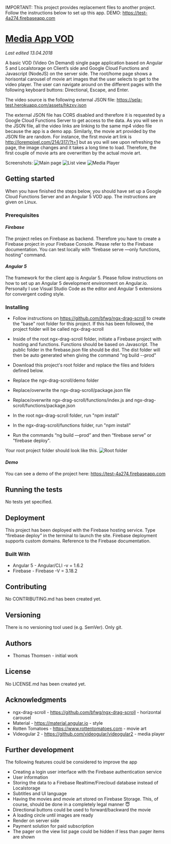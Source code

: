 IMPORTANT: This project provides replacement files to another project. Follow the instructions below to set up this app.
DEMO: <https://test-4a274.firebaseapp.com>

# [Media App VOD](https://github.com/y-nut/media-app)
_Last edited 13.04.2018_

A basic VOD (Video On Demand) single page application based on Angular 5 and Localstorage on Client’s side and Google Cloud Functions and Javascript (NodeJS) on the server side. 
The root/home page shows a horisontal carousel of movie art images that the user selects to get to the video player. The user can navigate around on the different pages with the following keyboard buttons: Directional, Escape, and Enter.

The video source is the following external JSON file:
<https://sela-test.herokuapp.com/assets/hkzxv.json>

The external JSON file has CORS disabled and therefore it is requested by a Google Cloud Functions Server to get access to the data. 
As you will see in the JSON file, all the video links are linking to the same mp4 video file because the app is a demo app. 
Similarly, the movie art provided by the JSON file are random. For instance, the first movie art link is <http://lorempixel.com/214/317/?t=1> but as you will see upon refreshing the page, the image changes and it takes a long time to load. Therefore, the first couple of movie arts are overwritten by the actual movie art. 

Screenshots: 
![Main page](https://image.ibb.co/kT9Au7/mainPage.png "Main page")
![List view](https://image.ibb.co/jtrZMn/listView.png "List view")
![Media Player](https://image.ibb.co/iUCVu7/Media_Player.png "Media Player")

## Getting started
When you have finished the steps below, you should have set up a Google Cloud Functions Server and an Angular 5 VOD app. The instructions are given on Linux.

### Prerequisites
#### _Firebase_
The project relies on Firebase as backend. Therefore you have to create a Firebase project in your Firebase Console. Please refer to the Firebase documentation.
You can test locally with “firebase serve —only functions, hosting” command.

#### _Angular 5_
The framework for the client app is Angular 5. Please follow instructions on how to set up an Angular 5 development environment on Angular.io. Personally I use Visual Studio Code as the editor and Angular 5 extensions for convergent coding style.

### Installing
* Follow instructions on <https://github.com/bfwg/ngx-drag-scroll> to create the "base" root folder for this project. If this has been followed, the project folder will be called ngx-drag-scroll
* Inside of the root ngx-drag-scroll folder, initiate a Firebase project with hosting and functions. Functions should be based on Javascript. The public folder in the firebase.json file should be dist. The dist folder will then be auto generated when giving the command "ng build --prod"

* Download this project's root folder and replace the files and folders defined below.
* Replace the ngx-drag-scroll/demo folder 
* Replace/overwrite the ngx-drag-scroll/package.json file
* Replace/overwrite ngx-drag-scroll/functions/index.js and ngx-drag-scroll/functions/package.json
* In the root ngx-drag-scroll folder, run "npm install"
* In the ngx-drag-scroll/functions folder, run "npm install"
* Run the commands “ng build —prod” and then “firebase serve” or "firebase deploy". 

Your root project folder should look like this. 
![Root folder](https://image.ibb.co/g4mbHS/project.png "Root folder")

#### _Demo_
You can see a demo of the project here:
<https://test-4a274.firebaseapp.com>

## Running the tests
No tests yet specified.

## Deployment
This project has been deployed with the Firebase hosting service.
Type “firebase deploy” in the terminal to launch the site. Firebase deployment supports custom domains. Reference to the Firebase documentation. 

### Built With
* Angular 5 - Angular/CLI -v = 1.6.2
* Firebase - Firebase -V = 3.18.2

## Contributing
No CONTRIBUTING.md has been created yet.

## Versioning
There is no versioning tool used (e.g. SemVer).  Only git.

## Authors
* Thomas Thomsen - initial work

## License
No LICENSE.md has been created yet.

## Acknowledgments
* ngx-drag-scroll  - <https://github.com/bfwg/ngx-drag-scroll> - horizontal carousel
* Material - <https://material.angular.io> - style
* Rotten Tomatoes - <https://www.rottentomatoes.com> - movie art
* Videogular 2 - <https://github.com/videogular/videogular2> - media player

## Further development
The following features could be considered to improve the app
* Creating a login user interface with the Firebase authentication service
* User information
* Storing the data to a Firebase Realtime/Firecloud database instead of Localstorage
* Subtitles and UI language
* Having the movies and movie art stored on Firebase Storage. This, of course, should be done in a completely legal manner 😇
* Directional buttons could be used to forward/backward the movie
* A loading circle until images are ready
* Render on server side
* Payment solution for paid subscription
* The pager on the view list page could be hidden if less than pager items are shown
